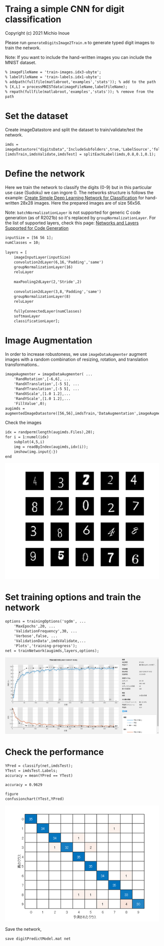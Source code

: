 # Traing a simple CNN for digit classification
Copyright (c) 2021 Michio Inoue

Please run `generateDigitsImage2Train.m` to generate typed digit images to train the network. 

Note: If you want to include the hand-written images you can include the MNIST dataset.

```matlab:Code
% imageFileName = 'train-images.idx3-ubyte';
% labelFileName = 'train-labels.idx1-ubyte';
% addpath(fullfile(matlabroot,'examples','stats')); % add to the path
% [X,L] = processMNISTdata(imageFileName,labelFileName);
% rmpath(fullfile(matlabroot,'examples','stats')); % remove from the path
```

# Set the dataset

Create imageDatastore and split the dataset to train/validate/test the network.

```matlab:Code
imds = imageDatastore("digitsData",'IncludeSubfolders',true,'LabelSource','foldernames');
[imdsTrain,imdsValidate,imdsTest] = splitEachLabel(imds,0.8,0.1,0.1);
```

# Define the network

Here we train the network to classify the digits (0-9) but in this particular use case (Sudoku) we can ingore 0. The networks structure is follows the example: [Create Simple Deep Learning Network for Classification](https://www.mathworks.com/help/deeplearning/ug/create-simple-deep-learning-network-for-classification.html) for hand-written 28x28 images. Here the prepared images are of size 56x56.

Note: `batchNormalizationLayer` is not supported for generic C code generation (as of R2021b) so it's replaced by `groupNormalizationLayer`. For the list of supported layers, check this page: [Networks and Layers Supported for Code Generation](https://www.mathworks.com/help/coder/ug/networks-and-layers-supported-for-c-code-generation.html)

```matlab:Code
inputSize = [56 56 1];
numClasses = 10;

layers = [
    imageInputLayer(inputSize)
    convolution2dLayer(6,16,'Padding','same')
    groupNormalizationLayer(16)
    reluLayer

    maxPooling2dLayer(2,'Stride',2)

    convolution2dLayer(3,8,'Padding','same')
    groupNormalizationLayer(8)
    reluLayer

    fullyConnectedLayer(numClasses)
    softmaxLayer
    classificationLayer];
```

# Image Augmentation

In order to increase robustoness, we use `imageDataAugmenter` augment images with a random combination of resizing, rotation, and translation transformations..

```matlab:Code
imageAugmenter = imageDataAugmenter( ...
    'RandRotation',[-6,6], ...
    'RandXTranslation',[-5 5], ...
    'RandYTranslation',[-5 5], ...
    'RandXScale',[1.0 1.2],...
    'RandYScale',[1.0 1.2],...
    'FillValue',0);
augimds = augmentedImageDatastore([56,56],imdsTrain,'DataAugmentation',imageAugmenter);
```

Check the images

```matlab:Code
idx = randperm(length(augimds.Files),20);
for i = 1:numel(idx)
    subplot(4,5,i)
    img = readByIndex(augimds,idx(i));
    imshow(img.input{:})
end
```

![figure_0.png](trainCNNtoClassifyDigits_images/figure_0.png)

# Set training options and train the network

```matlab:Code
options = trainingOptions('sgdm', ...
    'MaxEpochs',20, ...
    'ValidationFrequency',30, ...
    'Verbose',false, ...
    'ValidationData',imdsValidate,...
    'Plots','training-progress');
net = trainNetwork(augimds,layers,options);
```

![figure_1.png](trainCNNtoClassifyDigits_images/figure_1.png)

# Check the performance

```matlab:Code
YPred = classify(net,imdsTest);
YTest = imdsTest.Labels;
accuracy = mean(YPred == YTest)
```

```text:Output
accuracy = 0.9629
```

```matlab:Code
figure
confusionchart(YTest,YPred)
```

![figure_2.png](trainCNNtoClassifyDigits_images/figure_2.png)

Save the network,

```matlab:Code
save digitPredictModel.mat net
```
